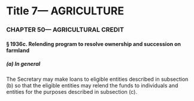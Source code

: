 
# Title 7— AGRICULTURE
### CHAPTER 50— AGRICULTURAL CREDIT
#### § 1936c. Relending program to resolve ownership and succession on farmland
##### (a) In general

The Secretary may make loans to eligible entities described in subsection (b) so that the eligible entities may relend the funds to individuals and entities for the purposes described in subsection (c).
